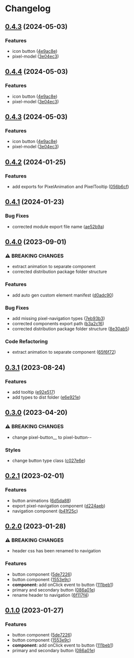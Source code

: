 # Changelog

## [0.4.3](https://github.com/jiayike/pixel-io/compare/components-v0.4.2...components-v0.4.3) (2024-05-03)


### Features

* icon button ([4e9ac8e](https://github.com/jiayike/pixel-io/commit/4e9ac8ee33e0d0b269889cfc900b03d15fb3b744))
* pixel-model ([3e04ec3](https://github.com/jiayike/pixel-io/commit/3e04ec355c124c725787573a317e73552f8c0ce3))

## [0.4.4](https://github.com/jiayike/pixel-io/compare/components-v0.4.3...components-v0.4.4) (2024-05-03)


### Features

* icon button ([4e9ac8e](https://github.com/jiayike/pixel-io/commit/4e9ac8ee33e0d0b269889cfc900b03d15fb3b744))
* pixel-model ([3e04ec3](https://github.com/jiayike/pixel-io/commit/3e04ec355c124c725787573a317e73552f8c0ce3))

## [0.4.3](https://github.com/jiayike/pixel-io/compare/components-v0.4.2...components-v0.4.3) (2024-05-03)


### Features

* icon button ([4e9ac8e](https://github.com/jiayike/pixel-io/commit/4e9ac8ee33e0d0b269889cfc900b03d15fb3b744))
* pixel-model ([3e04ec3](https://github.com/jiayike/pixel-io/commit/3e04ec355c124c725787573a317e73552f8c0ce3))

## [0.4.2](https://github.com/jiayike/pixel-io/compare/components-v0.4.1...components-v0.4.2) (2024-01-25)


### Features

* add exports for PixelAnimation and PixelTooltip ([056b6cf](https://github.com/jiayike/pixel-io/commit/056b6cf829497b35ef86275c0976df461794992a))

## [0.4.1](https://github.com/jiayike/pixel-io/compare/components-v0.4.0...components-v0.4.1) (2024-01-23)


### Bug Fixes

* corrected module export file name ([ae52b9a](https://github.com/jiayike/pixel-io/commit/ae52b9aa60dee91536df3b61568c3a6258fa4a49))

## [0.4.0](https://github.com/jiayike/pixel-io/compare/components-v0.3.1...components-v0.4.0) (2023-09-01)


### ⚠ BREAKING CHANGES

* extract animation to separate component
* corrected distribution package folder structure

### Features

* add auto gen custom element manifest ([d0adc90](https://github.com/jiayike/pixel-io/commit/d0adc90928b71afbe0a1734fbc5a3d3361772cb9))


### Bug Fixes

* add missing pixel-navigation types ([7eb93b3](https://github.com/jiayike/pixel-io/commit/7eb93b3c849fa9d13fc101ce74699a011d241103))
* corrected components export path ([b3a2c16](https://github.com/jiayike/pixel-io/commit/b3a2c16d58a682f446e962b48a50c8ae737d3e70))
* corrected distribution package folder structure ([8e30ab5](https://github.com/jiayike/pixel-io/commit/8e30ab576c4f8bf5af1d1623885d0a89e8940457))


### Code Refactoring

* extract animation to separate component ([65f6f72](https://github.com/jiayike/pixel-io/commit/65f6f7243c11827a3d6cc1ed3cfe2c5b6caa4b70))

## [0.3.1](https://github.com/jiayike/pixel-io/compare/components-v0.3.0...components-v0.3.1) (2023-08-24)


### Features

* add tooltip ([e92e517](https://github.com/jiayike/pixel-io/commit/e92e5173f0623911d8158dbf4270502e7fdc4a2c))
* add types to dist folder ([e6e921e](https://github.com/jiayike/pixel-io/commit/e6e921e21afc410f0efea72d0bf3747c319dedab))

## [0.3.0](https://github.com/jiayike/pixel-io/compare/components-v0.2.1...components-v0.3.0) (2023-04-20)


### ⚠ BREAKING CHANGES

* change pixel-button__<type> to pixel-button--<type>

### Styles

* change button type class ([c027e6e](https://github.com/jiayike/pixel-io/commit/c027e6ebe87158969044db033045df6836526999))

## [0.2.1](https://github.com/jiayike/pixel-io/compare/components-v0.2.0...components-v0.2.1) (2023-02-01)


### Features

* button animations ([6d5da88](https://github.com/jiayike/pixel-io/commit/6d5da884c550c6ed9bf47b52a7d836f89c3db941))
* export pixel-navigation component ([d224aeb](https://github.com/jiayike/pixel-io/commit/d224aeb43fdc86b84ea26f8c040c02498df7eb46))
* navigation component ([b41f25c](https://github.com/jiayike/pixel-io/commit/b41f25c0d313f7c89d980adf099f42607efce145))

## [0.2.0](https://github.com/jiayike/pixel-io/compare/components-v0.1.0...components-v0.2.0) (2023-01-28)

### ⚠ BREAKING CHANGES

* header css has been renamed to navigation

### Features

* button component ([5de7226](https://github.com/jiayike/pixel-io/commit/5de722656b3c2d906f79657fd94e751d75c5240f))
* button component ([1553e9c](https://github.com/jiayike/pixel-io/commit/1553e9cd0aefb923c0d5df1aba7fd0d68435ca26))
* **component:** add onClick event to button ([111beb1](https://github.com/jiayike/pixel-io/commit/111beb1401bbca6784d717ee7182156d70b52d27))
* primary and secondary button ([086a01e](https://github.com/jiayike/pixel-io/commit/086a01ebf86af2aa1af9f61ae28f13698bbed8a2))
* rename header to navigation ([6f117f4](https://github.com/jiayike/pixel-io/commit/6f117f489e4484dee14bf242ad589676259d8e22))

## [0.1.0](https://github.com/jiayike/pixel-io/compare/components-v0.0.1...components-v0.1.0) (2023-01-27)

### Features

* button component ([5de7226](https://github.com/jiayike/pixel-io/commit/5de722656b3c2d906f79657fd94e751d75c5240f))
* button component ([1553e9c](https://github.com/jiayike/pixel-io/commit/1553e9cd0aefb923c0d5df1aba7fd0d68435ca26))
* **component:** add onClick event to button ([111beb1](https://github.com/jiayike/pixel-io/commit/111beb1401bbca6784d717ee7182156d70b52d27))
* primary and secondary button ([086a01e](https://github.com/jiayike/pixel-io/commit/086a01ebf86af2aa1af9f61ae28f13698bbed8a2))
